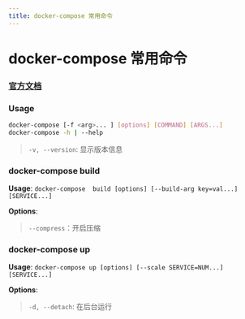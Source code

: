 ```yaml
---
title: docker-compose 常用命令
---
```


# docker-compose 常用命令

### [官方文档](https://docs.docker.com/compose/reference/overview/)

### Usage

```bash
docker-compose [-f <arg>... ] [options] [COMMAND] [ARGS...]
docker-compose -h | --help
```

> ```-v, --version```: 显示版本信息

### docker-compose build

**Usage**: ```docker-compose  build [options] [--build-arg key=val...] [SERVICE...]```

**Options**:

> ```--compress```：开启压缩

### docker-compose up

**Usage**: ```docker-compose up [options] [--scale SERVICE=NUM...] [SERVICE...]```

**Options**:

> ```-d, --detach```: 在后台运行

